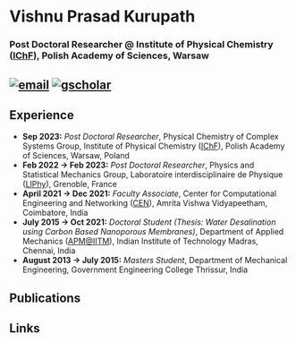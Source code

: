 # **Vishnu Prasad Kurupath**

### Post Doctoral Researcher @ Institute of Physical Chemistry ([IChF](https://ichf.edu.pl/en)), Polish Academy of Sciences, Warsaw

[![email](https://github.com/vishnu-prasad-kurupath/vishnu-prasad-kurupath.github.io/assets/129292632/3a545fdd-1bfe-4704-b78b-166f4e3f8942)][1] [![gscholar](https://github.com/vishnu-prasad-kurupath/vishnu-prasad-kurupath.github.io/assets/129292632/2bb6e743-9f6c-4842-829a-e3dbd09af345)][2]
---

## **Experience**
- **Sep 2023:** _Post Doctoral Researcher_, Physical Chemistry of Complex Systems Group, Institute of Physical Chemistry ([IChF](https://ichf.edu.pl/en)), Polish Academy of Sciences, Warsaw, Poland
- **Feb 2022 -> Feb 2023:** _Post Doctoral Researcher_, Physics and Statistical Mechanics Group, Laboratoire interdisciplinaire de Physique ([LIPhy](https://liphy.univ-grenoble-alpes.fr/en)), Grenoble, France
- **April 2021 -> Dec 2021:** _Faculty Associate_, Center for Computational Engineering and Networking ([CEN](https://www.amrita.edu/center/computational-engineering-and-networking/)), Amrita Vishwa Vidyapeetham, Coimbatore, India
- **July 2015 -> Oct 2021:** _Doctoral Student (Thesis: Water Desalination using Carbon Based Nanoporous Membranes)_, Department of Applied Mechanics ([APM@IITM](https://apm.iitm.ac.in/index.html)), Indian Institute of Technology Madras, Chennai, India
- **August 2013 -> July 2015:** _Masters Student_, Department of Mechanical Engineering, Government Engineering College Thrissur, India

## **Publications**

## **Links**


[1]: mailto:vishnu.prasad.1729@gmail.com
[2]: https://scholar.google.com/citations?user=KUmun1kAAAAJ&hl=en
